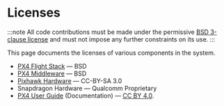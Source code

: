 # Licenses

:::note
All code contributions must be made under the permissive [BSD 3-clause license](https://opensource.org/licenses/BSD-3-Clause) and must not impose any further constraints on its use.
:::

This page documents the licenses of various components in the system.

* [PX4 Flight Stack](https://github.com/PX4/Firmware) &mdash; BSD
* [PX4 Middleware](https://github.com/PX4/Firmware) &mdash; BSD
* [Pixhawk Hardware](https://github.com/PX4/Hardware) &mdash; CC-BY-SA 3.0
* Snapdragon Hardware &mdash; Qualcomm Proprietary
* [PX4 User Guide](https://github.com/PX4/px4_user_guide) (Documentation) &mdash;  [CC BY 4.0](https://creativecommons.org/licenses/by/4.0/).
  
